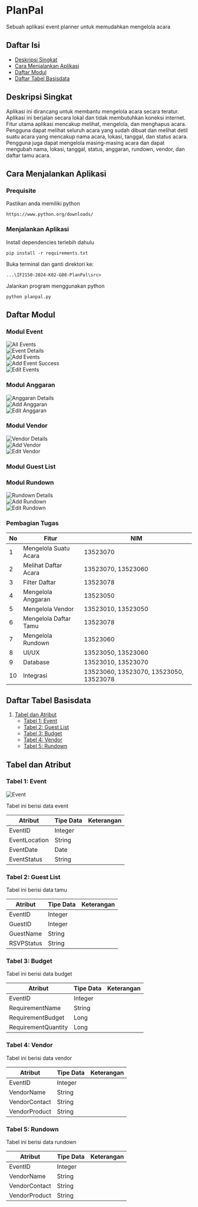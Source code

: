 # PlanPal
Sebuah aplikasi event planner untuk memudahkan mengelola acara

## Daftar Isi
- [Deskripsi Singkat](#deskripsi-singkat)
- [Cara Menjalankan Aplikasi](#cara-menjalankan-aplikasi)
- [Daftar Modul](#daftar-modul)
- [Daftar Tabel Basisdata](#daftar-tabel-basisdata)

## Deskripsi Singkat

Aplikasi ini dirancang untuk membantu mengelola acara secara teratur. Aplikasi ini berjalan secara lokal dan tidak membutuhkan koneksi internet. Fitur utama aplikasi mencakup melihat, mengelola, dan menghapus acara. Pengguna dapat melihat seluruh acara yang sudah dibuat dan melihat detil suatu acara yang mencakup nama acara, lokasi, tanggal, dan status acara. Pengguna juga dapat mengelola masing-masing acara dan dapat mengubah nama, lokasi, tanggal, status, anggaran, rundown, vendor, dan daftar tamu acara.

## Cara Menjalankan Aplikasi

### Prequisite
Pastikan anda memiliki python

```
https://www.python.org/downloads/
```

### Menjalankan Aplikasi
Install dependencies terlebih dahulu
```
pip install -r requirements.txt
```

Buka terminal dan ganti direktori ke:

```
...\IF2150-2024-K02-G08-PlanPal\src>
```

Jalankan program menggunakan python
```
python planpal.py
```

## Daftar Modul

### Modul Event
![All Events](test/All_Events.png)  
![Event Details](test/Event_Details.png)  
![Add Events](test/Add_Event.png)  
![Add Event Success](test/Add_Event_Success.png)  
![Edit Events](test/Edit_Event.png)  


### Modul Anggaran
![Anggaran Details](test/Anggaran_Details.jpg)  
![Add Anggaran](test/Add_Anggaran.jpg)  
![Edit Anggaran](test/Edit_Anggaran.jpg)  


### Modul Vendor
![Vendor Details](test/Vendor_Details.jpg)  
![Add Vendor](test/Add_Vendor.jpg)  
![Edit Vendor](test/Edit_Vendor.jpg)  


### Modul Guest List



### Modul Rundown
![Rundown Details](test/Rundown_Details.png)  
![Add Rundown](test/Add_Rundown.png)  
![Edit Rundown](test/Edit_Rundown.jpg)  



### Pembagian Tugas

| No | Fitur   | NIM |
|----|---------|-----|
| 1  | Mengelola Suatu Acara | 13523070 |
| 2  | Melihat Daftar Acara  | 13523070, 13523060 |
| 3  | Filter Daftar     | 13523078 |
| 4  | Mengelola Anggaran    | 13523050 |
| 5  | Mengelola Vendor | 13523010, 13523050 |
| 6  | Mengelola  Daftar Tamu  | 13523078 |
| 7  | Mengelola Rundown | 13523060 |
| 8  | UI/UX | 13523050, 13523060 |
| 9  | Database | 13523010, 13523070 |
| 10 | Integrasi | 13523060, 13523070, 13523050, 13523078 |



## Daftar Tabel Basisdata

1. [Tabel dan Atribut](#tabel-dan-atribut)
    - [Tabel 1: Event](#tabel-1-event)
    - [Tabel 2: Guest List](#tabel-2-guest-list)
    - [Tabel 3: Budget](#tabel-3-budget)
    - [Tabel 4: Vendor](#tabel-4-vendor)
    - [Tabel 5: Rundown](#tabel-5-rundown)

## Tabel dan Atribut

### Tabel 1: Event
![Event](/my-image.png)

Tabel ini berisi data event

| Atribut       | Tipe Data | Keterangan |
|---------------|-----------|------------|
| EventID       | Integer   |            |
| EventLocation | String    |            |
| EventDate     | Date      |            |
| EventStatus   | String    |            |

### Tabel 2: Guest List

Tabel ini berisi data tamu

| Atribut    | Tipe Data | Keterangan |
|------------|-----------|------------|
| EventID    | Integer   |            |
| GuestID    | Integer   |            |
| GuestName  | String    |            |
| RSVPStatus | String    |            |

### Tabel 3: Budget

Tabel ini berisi data budget

| Atribut             | Tipe Data | Keterangan |
|---------------------|-----------|------------|
| EventID             | Integer   |            |
| RequirementName     | String    |            |
| RequirementBudget   | Long      |            |
| RequirementQuantity | Long      |            |

### Tabel 4: Vendor

Tabel ini berisi data vendor

| Atribut       | Tipe Data | Keterangan |
|---------------|-----------|------------|
| EventID       | Integer   |            |
| VendorName    | String    |            |
| VendorContact | String    |            |
| VendorProduct | String    |            |

### Tabel 5: Rundown

Tabel ini berisi data rundown

| Atribut       | Tipe Data | Keterangan |
|---------------|-----------|------------|
| EventID       | Integer   |            |
| VendorName    | String    |            |
| VendorContact | String    |            |
| VendorProduct | String    |            |
